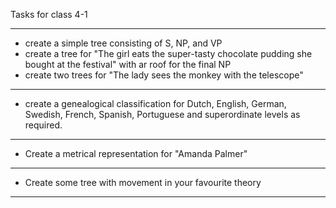 Tasks for class 4-1

----
- create a simple tree consisting of S, NP, and VP 
- create a tree for "The girl eats the super-tasty chocolate pudding she bought at the festival" with ar roof for the final NP
- create two trees for "The lady sees the monkey with the telescope"

----
- create a genealogical classification for Dutch, English, German, Swedish, French, Spanish, Portuguese and superordinate levels as required. 

---- 
- Create a metrical representation for "Amanda Palmer"

----
- Create some tree with movement in your favourite theory

----


